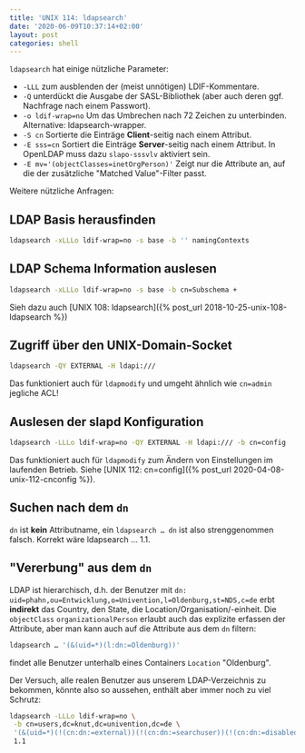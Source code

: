 ```yaml
---
title: 'UNIX 114: ldapsearch'
date: '2020-06-09T10:37:14+02:00'
layout: post
categories: shell
---
```


`ldapsearch` hat einige nützliche Parameter:

- `-LLL` zum ausblenden der (meist unnötigen) LDIF-Kommentare.
- `-Q` unterdückt die Ausgabe der SASL-Bibliothek (aber auch deren ggf. Nachfrage nach einem Passwort).
- `-o ldif-wrap=no` Um das Umbrechen nach 72 Zeichen zu unterbinden. Alternative: ldapsearch-wrapper.
- `-S cn` Sortierte die Einträge **Client**-seitig nach einem Attribut.
- `-E sss=cn` Sortiert die Einträge **Server**-seitig nach einem Attribut. In OpenLDAP muss dazu `slapo-sssvlv` aktiviert sein.
- `-E mv='(objectClasses=inetOrgPerson)'` Zeigt nur die Attribute an, auf die der zusätzliche "Matched Value"-Filter passt.

Weitere nützliche Anfragen:

## LDAP Basis herausfinden

```bash
ldapsearch -xLLLo ldif-wrap=no -s base -b '' namingContexts
```

## LDAP Schema Information auslesen

```bash
ldapsearch -xLLLo ldif-wrap=no -s base -b cn=Subschema +
```

Sieh dazu auch [UNIX 108: ldapsearch]({% post_url 2018-10-25-unix-108-ldapsearch %})

## Zugriff über den UNIX-Domain-Socket

```bash
ldapsearch -QY EXTERNAL -H ldapi:///
```

Das funktioniert auch für `ldapmodify` und umgeht ähnlich wie `cn=admin` jegliche ACL!

## Auslesen der slapd Konfiguration

```bash
ldapsearch -LLLo ldif-wrap=no -QY EXTERNAL -H ldapi:/// -b cn=config
```

Das funktioniert auch für `ldapmodify` zum Ändern von Einstellungen im laufenden Betrieb. Siehe [UNIX 112: cn=config]({% post_url 2020-04-08-unix-112-cnconfig %}).

## Suchen nach dem `dn`

`dn` ist **kein** Attributname, ein `ldapsearch … dn` ist also strenggenommen falsch. Korrekt wäre ldapsearch … 1.1.

## "Vererbung" aus dem `dn`

LDAP ist hierarchisch, d.h. der Benutzer mit `dn: uid=phahn,ou=Entwicklung,o=Univention,l=Oldenburg,st=NDS,c=de` erbt **indirekt** das Country, den State, die Location/Organisation/-einheit.
Die `objectClass` `organizationalPerson` erlaubt auch das explizite erfassen der Attribute, aber man kann auch auf die Attribute aus dem `dn` filtern:
```bash
ldapsearch … '(&(uid=*)(l:dn:=Oldenburg))'
```
findet alle Benutzer unterhalb eines Containers `Location` "Oldenburg".

Der Versuch, alle realen Benutzer aus unserem LDAP-Verzeichnis zu bekommen, könnte also so aussehen, enthält aber immer noch zu viel Schrutz:

```bash
ldapsearch -LLLo ldif-wrap=no \
 -b cn=users,dc=knut,dc=univention,dc=de \
 '(&(uid=*)(!(cn:dn:=external))(!(cn:dn:=searchuser))(!(cn:dn:=disabled))(!(cn:dn:=otrs))(!(cn:dn:=mail))(!(cn:dn:=ressourcen)))' \
 1.1
```
